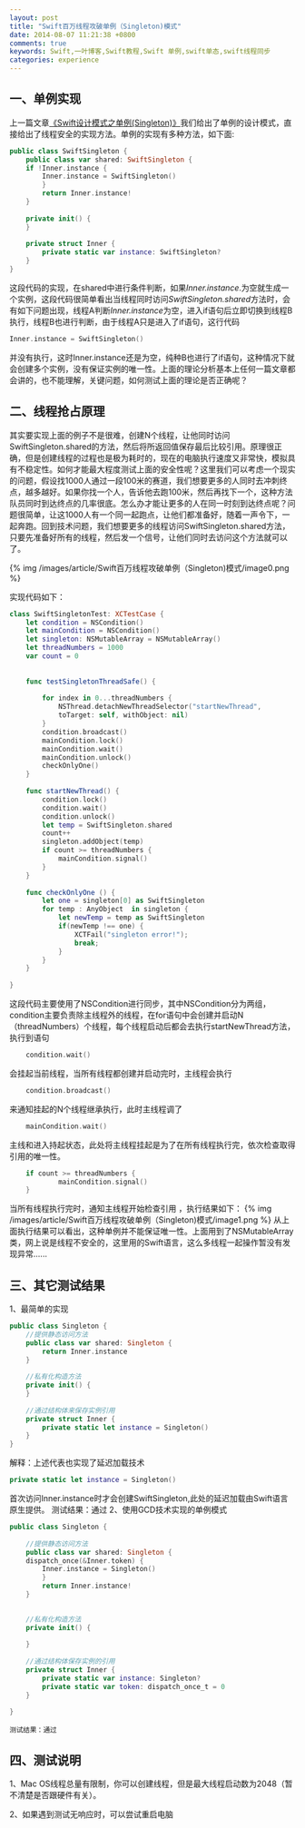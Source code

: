 ```yaml
---
layout: post
title: "Swift百万线程攻破单例（Singleton)模式"
date: 2014-08-07 11:21:38 +0800
comments: true
keywords: Swift,一叶博客,Swift教程,Swift 单例,swift单态,swift线程同步
categories: experience
---
```


## 一、单例实现
上一篇文章[《Swift设计模式之单例(Singleton)》](http://00red.com/blog/2014/07/30/swiftshe-ji-mo-shi-zhi-dan-li-singleton/)我们给出了单例的设计模式，直接给出了线程安全的实现方法。单例的实现有多种方法，如下面:

``` swift 单例实现
public class SwiftSingleton {   
    public class var shared: SwiftSingleton {   
    if !Inner.instance {   
        Inner.instance = SwiftSingleton()   
        }   
        return Inner.instance!   
    }
    
    private init() {
    }   
       
    private struct Inner {   
        private static var instance: SwiftSingleton?   
    }   
}

```
<!-- more -->

这段代码的实现，在shared中进行条件判断，如果*Inner.instance*.为空就生成一个实例，这段代码很简单看出当线程同时访问*SwiftSingleton.shared*方法时，会有如下问题出现，线程A判断*Inner.instance*为空，进入if语句后立即切换到线程B执行，线程B也进行判断，由于线程A只是进入了if语句，这行代码
``` swift
Inner.instance = SwiftSingleton()
```

并没有执行，这时Inner.instance还是为空，纯种B也进行了if语句，这种情况下就会创建多个实例，没有保证实例的唯一性。上面的理论分析基本上任何一篇文章都会讲的，也不能理解，关键问题，如何测试上面的理论是否正确呢？

## 二、线程抢占原理

其实要实现上面的例子不是很难，创建N个线程，让他同时访问SwiftSingleton.shared的方法，然后将所返回值保存最后比较引用。原理很正确，但是创建线程的过程也是极为耗时的，现在的电脑执行速度又非常快，模拟具有不稳定性。如何才能最大程度测试上面的安全性呢？这里我们可以考虑一个现实的问题，假设找1000人通过一段100米的赛道，我们想要更多的人同时去冲刺终点，越多越好。如果你找一个人，告诉他去跑100米，然后再找下一个，这种方法队员同时到达终点的几率很底。怎么办才能让更多的人在同一时刻到达终点呢？问题很简单，让这1000人有一个同一起跑点，让他们都准备好，随着一声令下，一起奔跑。回到技术问题，我们想要更多的线程访问SwiftSingleton.shared方法，只要先准备好所有的线程，然后发一个信号，让他们同时去访问这个方法就可以了。 

{% img /images/article/Swift百万线程攻破单例（Singleton)模式/image0.png %}

实现代码如下：

``` swift
class SwiftSingletonTest: XCTestCase {   
    let condition = NSCondition()   
    let mainCondition = NSCondition()   
    let singleton: NSMutableArray = NSMutableArray()   
    let threadNumbers = 1000   
    var count = 0   
       
       
    func testSingletonThreadSafe() {   
           
        for index in 0...threadNumbers {   
            NSThread.detachNewThreadSelector("startNewThread", 
            toTarget: self, withObject: nil)   
        }   
        condition.broadcast()   
        mainCondition.lock()   
        mainCondition.wait()   
        mainCondition.unlock()   
        checkOnlyOne()   
    }   
       
    func startNewThread() {   
        condition.lock()   
        condition.wait()   
        condition.unlock()   
        let temp = SwiftSingleton.shared   
        count++   
        singleton.addObject(temp)   
        if count >= threadNumbers {   
            mainCondition.signal()   
        }   
    }   
       
    func checkOnlyOne () {   
        let one = singleton[0] as SwiftSingleton   
        for temp : AnyObject  in singleton {   
            let newTemp = temp as SwiftSingleton   
            if(newTemp !== one) {   
                XCTFail("singleton error!");   
                break;   
            }   
        }   
    }   
   
}
```
这段代码主要使用了NSCondition进行同步，其中NSCondition分为两组，condition主要负责除主线程外的线程，在for语句中会创建并启动N（threadNumbers）个线程，每个线程启动后都会去执行startNewThread方法，执行到语句
``` swift
	condition.wait()
```
会挂起当前线程，当所有线程都创建并启动完时，主线程会执行
``` swift
	condition.broadcast()
```
来通知挂起的N个线程继承执行，此时主线程调了
``` swift
	mainCondition.wait()
```
主线和进入持起状态，此处将主线程挂起是为了在所有线程执行完，依次检查取得引用的唯一性。
``` swift
	if count >= threadNumbers {   
            mainCondition.signal()   
	} 
```
当所有线程执行完时，通知主线程开始检查引用 ，执行结果如下：
{% img /images/article/Swift百万线程攻破单例（Singleton)模式/image1.png %}
从上面执行结果可以看出，这种单例并不能保证唯一性。上面用到了NSMutableArray类，网上说是线程不安全的，这里用的Swift语言，这么多线程一起操作暂没有发现异常......

## 三、其它测试结果
1、最简单的实现
``` swift
public class Singleton {
    //提供静态访问方法
    public class var shared: Singleton {
        return Inner.instance
    }
    
    //私有化构造方法
    private init() {
    }
    
    //通过结构体来保存实例引用
    private struct Inner {
        private static let instance = Singleton()
    }
}
```
解释：上述代表也实现了延迟加载技术
``` swift
private static let instance = Singleton()
```
首次访问Inner.instance时才会创建SwiftSingleton,此处的延迟加载由Swift语言原生提供。
	测试结果：通过
2、使用GCD技术实现的单例模式
``` swift
public class Singleton {
    
    //提供静态访问方法
    public class var shared: Singleton {
    dispatch_once(&Inner.token) {
        Inner.instance = Singleton()
        }
        return Inner.instance!
    }

    
    //私有化构造方法
    private init() {
        
    }
    
    //通过结构体保存实例的引用
    private struct Inner {
        private static var instance: Singleton?
        private static var token: dispatch_once_t = 0
    }
    
}
```

	测试结果：通过

## 四、测试说明

1、Mac OS线程总量有限制，你可以创建线程，但是最大线程启动数为2048（暂不清楚是否跟硬件有关）。

2、如果遇到测试无响应时，可以尝试重启电脑

